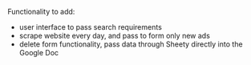 Functionality to add:

- user interface to pass search requirements
- scrape website every day, and pass to form only new ads
- delete form functionality, pass data through Sheety directly into the Google Doc